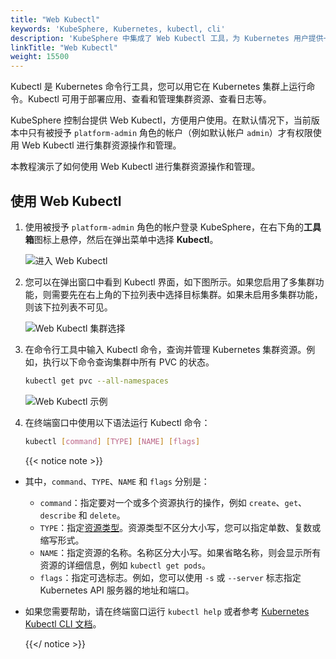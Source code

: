 ```yaml
---
title: "Web Kubectl"
keywords: 'KubeSphere, Kubernetes, kubectl, cli'
description: 'KubeSphere 中集成了 Web Kubectl 工具，为 Kubernetes 用户提供一致的用户体验。'
linkTitle: "Web Kubectl"
weight: 15500
---
```


Kubectl 是 Kubernetes 命令行工具，您可以用它在 Kubernetes 集群上运行命令。Kubectl 可用于部署应用、查看和管理集群资源、查看日志等。

KubeSphere 控制台提供 Web Kubectl，方便用户使用。在默认情况下，当前版本中只有被授予 `platform-admin` 角色的帐户（例如默认帐户 `admin`）才有权限使用 Web Kubectl 进行集群资源操作和管理。

本教程演示了如何使用 Web Kubectl 进行集群资源操作和管理。

## 使用 Web Kubectl

1. 使用被授予 `platform-admin` 角色的帐户登录 KubeSphere，在右下角的**工具箱**图标上悬停，然后在弹出菜单中选择 **Kubectl**。

    ![进入 Web Kubectl](/images/docs/zh-cn/toolbox/web-kubectl/web-kubectl-enter.PNG)

2. 您可以在弹出窗口中看到 Kubectl 界面，如下图所示。如果您启用了多集群功能，则需要先在右上角的下拉列表中选择目标集群。如果未启用多集群功能，则该下拉列表不可见。

    ![Web Kubectl 集群选择](/images/docs/zh-cn/toolbox/web-kubectl/web-kubectl-cluster-select.PNG)

3. 在命令行工具中输入 Kubectl 命令，查询并管理 Kubernetes 集群资源。例如，执行以下命令查询集群中所有 PVC 的状态。

    ```bash
    kubectl get pvc --all-namespaces
    ```

    ![Web Kubectl 示例](/images/docs/zh-cn/toolbox/web-kubectl/web-kubectl-example.PNG)

4. 在终端窗口中使用以下语法运行 Kubectl 命令：

    ```bash
    kubectl [command] [TYPE] [NAME] [flags]
    ```

    {{< notice note >}}

- 其中，`command`、`TYPE`、`NAME` 和 `flags` 分别是：
  - `command`：指定要对一个或多个资源执行的操作，例如 `create`、`get`、`describe` 和 `delete`。
  - `TYPE`：指定[资源类型](https://kubernetes.io/zh/docs/reference/kubectl/overview/)。资源类型不区分大小写，您可以指定单数、复数或缩写形式。
  - `NAME`：指定资源的名称。名称区分大小写。如果省略名称，则会显示所有资源的详细信息，例如 `kubectl get pods`。
  - `flags`：指定可选标志。例如，您可以使用 `-s` 或 `--server` 标志指定 Kubernetes API 服务器的地址和端口。
- 如果您需要帮助，请在终端窗口运行 `kubectl help` 或者参考 [Kubernetes Kubectl CLI 文档](https://kubernetes.io/zh/docs/reference/kubectl/overview/)。

    {{</ notice >}}
